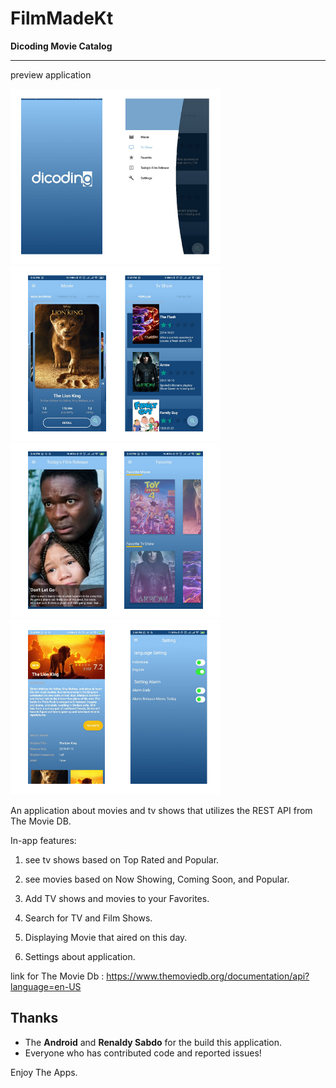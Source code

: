 # FilmMadeKt

**Dicoding Movie Catalog**

------

preview application

![](static/ss_0.png)
![](static/ss_1.png)
![](static/ss_2.png)
![](static/ss_3.png)

An application about movies and tv shows that utilizes the REST API from The Movie DB.

In-app features:

1. see tv shows based on Top Rated and Popular.

2. see movies based on Now Showing, Coming Soon, and Popular.

3. Add TV shows and movies to your Favorites.

4. Search for TV and Film Shows.

5. Displaying Movie that aired on this day.

6. Settings about application.

link for The Movie Db :
https://www.themoviedb.org/documentation/api?language=en-US

Thanks
------
* The **Android** and **Renaldy Sabdo** for the build this application.
* Everyone who has contributed code and reported issues!

Enjoy The Apps.
